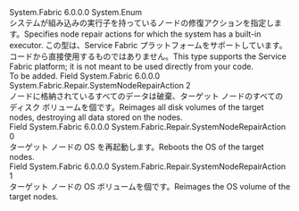 <Type Name="SystemNodeRepairAction" FullName="System.Fabric.Repair.SystemNodeRepairAction">
  <TypeSignature Language="C#" Value="public enum SystemNodeRepairAction" />
  <TypeSignature Language="ILAsm" Value=".class public auto ansi sealed SystemNodeRepairAction extends System.Enum" />
  <TypeSignature Language="DocId" Value="T:System.Fabric.Repair.SystemNodeRepairAction" />
  <TypeSignature Language="VB.NET" Value="Public Enum SystemNodeRepairAction" />
  <TypeSignature Language="F#" Value="type SystemNodeRepairAction = " />
  <AssemblyInfo>
    <AssemblyName>System.Fabric</AssemblyName>
    <AssemblyVersion>6.0.0.0</AssemblyVersion>
  </AssemblyInfo>
  <Base>
    <BaseTypeName>System.Enum</BaseTypeName>
  </Base>
  <Docs>
    <summary>
      <para><span data-ttu-id="404d9-101">システムが組み込みの実行子を持っているノードの修復アクションを指定します。</span><span class="sxs-lookup"><span data-stu-id="404d9-101">Specifies node repair actions for which the system has a built-in executor.</span></span></para>
      <para><span data-ttu-id="404d9-102">この型は、Service Fabric プラットフォームをサポートしています。コードから直接使用するものではありません。</span><span class="sxs-lookup"><span data-stu-id="404d9-102">This type supports the Service Fabric platform; it is not meant to be used directly from your code.</span></span></para>
    </summary>
    <remarks>To be added.</remarks>
  </Docs>
  <Members>
    <Member MemberName="FullReimage">
      <MemberSignature Language="C#" Value="FullReimage" />
      <MemberSignature Language="ILAsm" Value=".field public static literal valuetype System.Fabric.Repair.SystemNodeRepairAction FullReimage = int32(2)" />
      <MemberSignature Language="DocId" Value="F:System.Fabric.Repair.SystemNodeRepairAction.FullReimage" />
      <MemberSignature Language="VB.NET" Value="FullReimage" />
      <MemberSignature Language="F#" Value="FullReimage = 2" Usage="System.Fabric.Repair.SystemNodeRepairAction.FullReimage" />
      <MemberType>Field</MemberType>
      <AssemblyInfo>
        <AssemblyName>System.Fabric</AssemblyName>
        <AssemblyVersion>6.0.0.0</AssemblyVersion>
      </AssemblyInfo>
      <ReturnValue>
        <ReturnType>System.Fabric.Repair.SystemNodeRepairAction</ReturnType>
      </ReturnValue>
      <MemberValue>2</MemberValue>
      <Docs>
        <summary>
          <para><span data-ttu-id="404d9-103">ノードに格納されているすべてのデータは破棄、ターゲット ノードのすべてのディスク ボリュームを個です。</span><span class="sxs-lookup"><span data-stu-id="404d9-103">Reimages all disk volumes of the target nodes, destroying all data stored on the nodes.</span></span></para>
        </summary>
      </Docs>
    </Member>
    <Member MemberName="Reboot">
      <MemberSignature Language="C#" Value="Reboot" />
      <MemberSignature Language="ILAsm" Value=".field public static literal valuetype System.Fabric.Repair.SystemNodeRepairAction Reboot = int32(0)" />
      <MemberSignature Language="DocId" Value="F:System.Fabric.Repair.SystemNodeRepairAction.Reboot" />
      <MemberSignature Language="VB.NET" Value="Reboot" />
      <MemberSignature Language="F#" Value="Reboot = 0" Usage="System.Fabric.Repair.SystemNodeRepairAction.Reboot" />
      <MemberType>Field</MemberType>
      <AssemblyInfo>
        <AssemblyName>System.Fabric</AssemblyName>
        <AssemblyVersion>6.0.0.0</AssemblyVersion>
      </AssemblyInfo>
      <ReturnValue>
        <ReturnType>System.Fabric.Repair.SystemNodeRepairAction</ReturnType>
      </ReturnValue>
      <MemberValue>0</MemberValue>
      <Docs>
        <summary>
          <para><span data-ttu-id="404d9-104">ターゲット ノードの OS を再起動します。</span><span class="sxs-lookup"><span data-stu-id="404d9-104">Reboots the OS of the target nodes.</span></span></para>
        </summary>
      </Docs>
    </Member>
    <Member MemberName="ReimageOS">
      <MemberSignature Language="C#" Value="ReimageOS" />
      <MemberSignature Language="ILAsm" Value=".field public static literal valuetype System.Fabric.Repair.SystemNodeRepairAction ReimageOS = int32(1)" />
      <MemberSignature Language="DocId" Value="F:System.Fabric.Repair.SystemNodeRepairAction.ReimageOS" />
      <MemberSignature Language="VB.NET" Value="ReimageOS" />
      <MemberSignature Language="F#" Value="ReimageOS = 1" Usage="System.Fabric.Repair.SystemNodeRepairAction.ReimageOS" />
      <MemberType>Field</MemberType>
      <AssemblyInfo>
        <AssemblyName>System.Fabric</AssemblyName>
        <AssemblyVersion>6.0.0.0</AssemblyVersion>
      </AssemblyInfo>
      <ReturnValue>
        <ReturnType>System.Fabric.Repair.SystemNodeRepairAction</ReturnType>
      </ReturnValue>
      <MemberValue>1</MemberValue>
      <Docs>
        <summary>
          <para><span data-ttu-id="404d9-105">ターゲット ノードの OS ボリュームを個です。</span><span class="sxs-lookup"><span data-stu-id="404d9-105">Reimages the OS volume of the target nodes.</span></span></para>
        </summary>
      </Docs>
    </Member>
  </Members>
</Type>